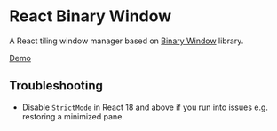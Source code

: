 # React Binary Window

A React tiling window manager based on [Binary Window](https://github.com/bhjsdev/bwin) library.

[Demo](https://bhjsdev.github.io/react-bwin/)

## Troubleshooting

- Disable `StrictMode` in React 18 and above if you run into issues e.g. restoring a minimized pane.
